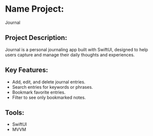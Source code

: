 # Name Project: 
Journal

## Project Description:
Journal is a personal journaling app built with SwiftUI, 
designed to help users capture and manage their daily thoughts and experiences.

## Key Features:
- Add, edit, and delete journal entries.
- Search entries for keywords or phrases.
- Bookmark favorite entries.
- Filter to see only bookmarked notes.

## Tools: 
- SwiftUI
- MVVM
